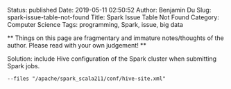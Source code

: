 Status: published
Date: 2019-05-11 02:50:52
Author: Benjamin Du
Slug: spark-issue-table-not-found
Title: Spark Issue Table Not Found
Category: Computer Science
Tags: programming, Spark, issue, big data

**
Things on this page are fragmentary and immature notes/thoughts of the author.
Please read with your own judgement!
**

Solution: include Hive configuration of the Spark cluster when submitting Spark jobs.

    --files "/apache/spark_scala211/conf/hive-site.xml"
